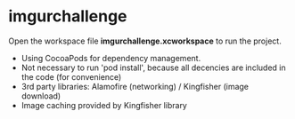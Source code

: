 # imgurchallenge

Open the workspace file **imgurchallenge.xcworkspace** to run the project. 

- Using CocoaPods for dependency management. 
- Not necessary to run 'pod install', because all decencies are included in the code (for convenience)
- 3rd party libraries: Alamofire (networking) / Kingfisher (image download)
- Image caching provided by Kingfisher library

